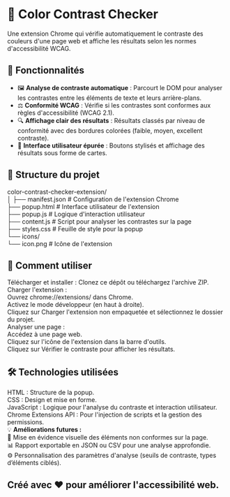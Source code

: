 # 🎯 Color Contrast Checker  

Une extension Chrome qui vérifie automatiquement le contraste des couleurs d'une page web et affiche les résultats selon les normes d'accessibilité WCAG.

## 🚀 Fonctionnalités  

- 🖼️ **Analyse de contraste automatique** : Parcourt le DOM pour analyser les contrastes entre les éléments de texte et leurs arrière-plans.  
- ⚖️ **Conformité WCAG** : Vérifie si les contrastes sont conformes aux règles d'accessibilité (WCAG 2.1).  
- 🔍 **Affichage clair des résultats** : Résultats classés par niveau de conformité avec des bordures colorées (faible, moyen, excellent contraste).  
- 🎨 **Interface utilisateur épurée** : Boutons stylisés et affichage des résultats sous forme de cartes.  

## 📂 Structure du projet
  

color-contrast-checker-extension/  
│
├── manifest.json          # Configuration de l'extension Chrome  
├── popup.html             # Interface utilisateur de l'extension  
├── popup.js               # Logique d'interaction utilisateur  
├── content.js             # Script pour analyser les contrastes sur la page  
├── styles.css             # Feuille de style pour la popup  
└── icons/  
    └── icon.png           # Icône de l'extension  

 ## 📖 Comment utiliser
Télécharger et installer : Clonez ce dépôt ou téléchargez l'archive ZIP.  
Charger l'extension :  
Ouvrez chrome://extensions/ dans Chrome.  
Activez le mode développeur (en haut à droite).  
Cliquez sur Charger l'extension non empaquetée et sélectionnez le dossier du projet.  
Analyser une page :  
Accédez à une page web.  
Cliquez sur l'icône de l'extension dans la barre d'outils.  
Cliquez sur Vérifier le contraste pour afficher les résultats. 

## 🛠️ Technologies utilisées  
HTML : Structure de la popup.  
CSS : Design et mise en forme.  
JavaScript : Logique pour l'analyse du contraste et interaction utilisateur.  
Chrome Extensions API : Pour l'injection de scripts et la gestion des permissions.  
💡 **Améliorations futures :**   
🌟 Mise en évidence visuelle des éléments non conformes sur la page.  
📊 Rapport exportable en JSON ou CSV pour une analyse approfondie.  
⚙️ Personnalisation des paramètres d'analyse (seuils de contraste, types d’éléments ciblés).  
## Créé avec ❤️ pour améliorer l'accessibilité web.
